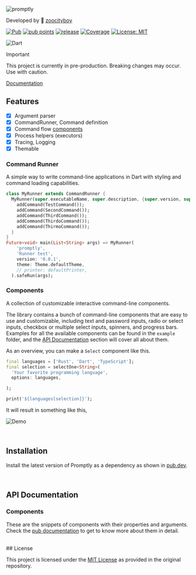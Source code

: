 ![promptly](https://raw.githubusercontent.com/zoocityboy/promptly/refs/heads/main/assets/promptly.png "Resoure")

Developed by 🦏 [zoocityboy](https://zoocityboy.github.io/)

[![Pub](https://img.shields.io/pub/v/promptly.svg?style=flat-square)](https://pub.dev/packages/promptly)
[![pub points](https://img.shields.io/pub/points/mason_coder?style=flat-square&color=2E8B57&label=pub%20points)](https://pub.dev/packages/promptly/score)
[![release](https://github.com/zoocityboy/promptly/actions/workflows/release.yaml/badge.svg?style=flat-square)](https://github.com/zoocityboy/promptly/actions/workflows/release.yaml)
[![Coverage](https://raw.githubusercontent.com/zoocityboy/promptly/main/coverage_badge.svg)](https://github.com/zoocityboy/promptly/actions/workflows/pull-request.yml)
[![License: MIT](https://img.shields.io/badge/license-MIT-purple.svg?style=flat-square)](https://opensource.org/licenses/MIT)

![Dart](https://img.shields.io/badge/dart-%230175C2.svg?style=flat-square&logo=dart&logoColor=white)

> [!IMPORTANT]
> This project is currently in pre-production. Breaking changes may occur. Use with caution.

[Documentation](https://zoocityboy.github.io/promptly/)

## Features

- [x] Argument parser
- [x] CommandRunner, Command definition
- [x] Command flow [components](#components)
- [x] Process helpers (executors)
- [x] Tracing, Logging
- [x] Themable

### Command Runner

A simple way to write command-line applications in Dart with styling and command loading capabilities.

```dart
class MyRunner extends CommandRunner {
  MyRunner(super.executableName, super.description, {super.version, super.theme, super.logLevel, super.printer}) {
    addCommand(TestCommand());
    addCommand(SecondCommand());
    addCommand(ThirdCommand());
    addCommand(ThirdoCommand());
    addCommand(ThirmoCommand());
  }
}
Future<void> main(List<String> args) => MyRunner(
    'promptly',
    'Runner test',
    version: '0.0.1',
    theme: Theme.defaultTheme,
    // printer: defaultPrinter,
  ).safeRun(args);
```

### Components

A collection of customizable interactive command-line components.

The library contains a bunch of command-line components that are easy to use and customizable, including text and password inputs, radio or select inputs, checkbox or multiple select inputs, spinners, and progress bars. Examples for all the available components can be found in the `example` folder, and the [API Documentation](#api-documentation) section will cover all about them.

As an overview, you can make a `Select` component like this.

```dart
final languages = ['Rust', 'Dart', 'TypeScript'];
final selection = selectOne<String>(
  'Your favorite programming language',
  options: languages,

);

print('${languages[selection]}');
```

It will result in something like this,

![Demo](https://raw.githubusercontent.com/zoocityboy/promptly/refs/heads/main/assets/demo.gif)

<br>

## Installation

Install the latest version of Promptly as a dependency as shown in [pub.dev](https://pub.dev/packages/promptly).

<br>

## API Documentation

### Components

These are the snippets of components with their properties and arguments. Check the [pub documentation](https://pub.dev/documentation/promptly/latest/) to get to know more about them in detail.

<br>
## License

This project is licensed under the [MIT License](LICENSE) as provided in the original repository.
